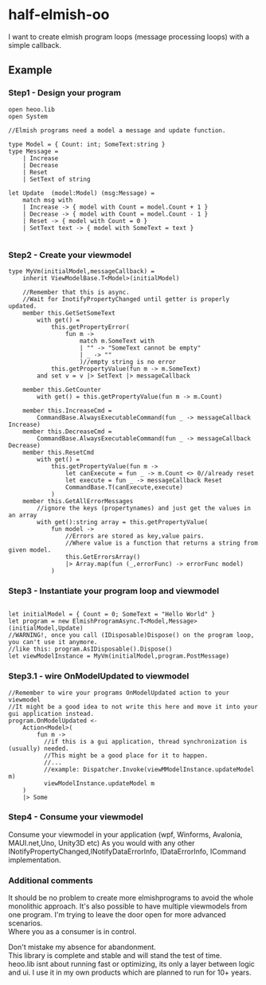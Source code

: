 # half-elmish-oo

I want to create elmish program loops (message processing loops) with a simple callback.


## Example
### Step1 - Design your program
```F#
open heoo.lib
open System

//Elmish programs need a model a message and update function.

type Model = { Count: int; SomeText:string }
type Message = 
    | Increase 
    | Decrease
    | Reset
    | SetText of string

let Update  (model:Model) (msg:Message) =
    match msg with
    | Increase -> { model with Count = model.Count + 1 }
    | Decrease -> { model with Count = model.Count - 1 }
    | Reset -> { model with Count = 0 }
    | SetText text -> { model with SomeText = text }
   
```
### Step2 - Create your viewmodel 
```F#
type MyVm(initialModel,messageCallback) =
    inherit ViewModelBase.T<Model>(initialModel)
    
    //Remember that this is async.
    //Wait for InotifyPropertyChanged until getter is properly updated.
    member this.GetSetSomeText
        with get() =
            this.getPropertyError(
                fun m ->
                    match m.SomeText with
                    | "" -> "SomeText cannot be empty"
                    | _ -> ""
                    )//empty string is no error
            this.getPropertyValue(fun m -> m.SomeText)
        and set v = v |> SetText |> messageCallback 
    
    member this.GetCounter
        with get() = this.getPropertyValue(fun m -> m.Count)
        
    member this.IncreaseCmd = 
        CommandBase.AlwaysExecutableCommand(fun _ -> messageCallback Increase)
    member this.DecreaseCmd = 
        CommandBase.AlwaysExecutableCommand(fun _ -> messageCallback Decrease)
    member this.ResetCmd
        with get() = 
            this.getPropertyValue(fun m ->
                let canExecute = fun _ -> m.Count <> 0//already reset
                let execute = fun _ -> messageCallback Reset
                CommandBase.T(canExecute,execute)
            )
    member this.GetAllErrorMessages
        //ignore the keys (propertynames) and just get the values in an array
        with get():string array = this.getPropertyValue(
            fun model ->
                //Errors are stored as key,value pairs.
                //Where value is a function that returns a string from given model.
                this.GetErrorsArray()
                |> Array.map(fun (_,errorFunc) -> errorFunc model)
            )    
```

### Step3 - Instantiate your program loop and viewmodel
```F#

let initialModel = { Count = 0; SomeText = "Hello World" }
let program = new ElmishProgramAsync.T<Model,Message>(initialModel,Update)
//WARNING!, once you call (IDisposable)Dispose() on the program loop, you can't use it anymore.
//like this: program.AsIDisposable().Dispose()
let viewModelInstance = MyVm(initialModel,program.PostMessage)

```
### Step3.1 - wire OnModelUpdated to viewmodel
```F#
//Remember to wire your programs OnModelUpdated action to your viewmodel
//It might be a good idea to not write this here and move it into your gui application instead.
program.OnModelUpdated <- 
    Action<Model>(
        fun m ->
          //if this is a gui application, thread synchronization is (usually) needed.
          //This might be a good place for it to happen.
          //...
          //example: Dispatcher.Invoke(viewMModelInstance.updateModel m)
          viewModelInstance.updateModel m
    )
    |> Some
```

### Step4 - Consume your viewmodel

Consume your viewmodel in your application (wpf, Winforms, Avalonia, MAUI.net,Uno, Unity3D etc)
As you would with any other INotifyPropertyChanged,INotifyDataErrorInfo, IDataErrorInfo, ICommand implementation.

### Additional comments

It should  be no problem to create more elmishprograms to avoid the whole monolithic approach.
It's also possible to have multiple viewmodels from one program.
I'm trying to leave the door open for more advanced scenarios.  
Where you as a consumer is in control.  

Don't mistake my absence for abandonment.  
This library is complete and stable and will stand the test of time.  
heoo.lib isnt about running fast or optimizing, its only a layer between logic and ui.
I use it in my own products which are planned to run for 10+ years.